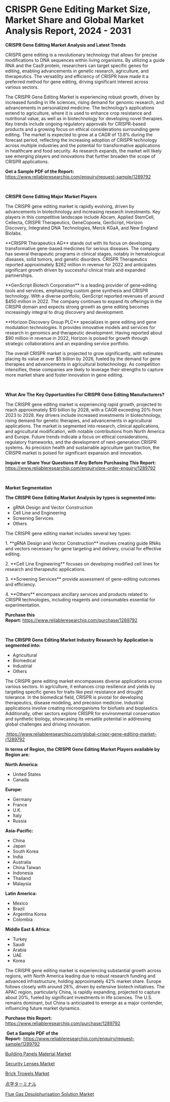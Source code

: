 <p><h1>CRISPR Gene Editing Market Size, Market Share and Global Market Analysis Report, 2024 - 2031</h1></p><p><strong>CRISPR Gene Editing Market Analysis and Latest Trends</strong></p>
<p><p>CRISPR gene editing is a revolutionary technology that allows for precise modifications to DNA sequences within living organisms. By utilizing a guide RNA and the Cas9 protein, researchers can target specific genes for editing, enabling advancements in genetic research, agriculture, and therapeutics. The versatility and efficiency of CRISPR have made it a preferred method for gene editing, driving significant interest across various sectors.</p><p>The CRISPR Gene Editing Market is experiencing robust growth, driven by increased funding in life sciences, rising demand for genomic research, and advancements in personalized medicine. The technology’s applications extend to agriculture, where it is used to enhance crop resistance and nutritional value, as well as in biotechnology for developing novel therapies. Key trends include ongoing regulatory approvals for CRISPR-based products and a growing focus on ethical considerations surrounding gene editing. The market is expected to grow at a CAGR of 13.8% during the forecast period, reflecting the increasing adoption of CRISPR technology across multiple industries and the potential for transformative applications in healthcare and food security. As research expands, the market will likely see emerging players and innovations that further broaden the scope of CRISPR applications.</p></p>
<p><strong>Get a Sample PDF of the Report:&nbsp;</strong> <a href="https://www.reliableresearchiq.com/enquiry/request-sample/1289792?utm_campaign=101&utm_medium=2&utm_source=Github&utm_content=ia&utm_term=26102024&utm_id=crispr-gene-editing">https://www.reliableresearchiq.com/enquiry/request-sample/1289792</a></p>
<p>&nbsp;</p>
<p><strong>CRISPR Gene Editing Major Market Players</strong></p>
<p><p>The CRISPR gene editing market is rapidly evolving, driven by advancements in biotechnology and increasing research investments. Key players in this competitive landscape include Abcam, Applied StemCell, Cellecta, CRISPR Therapeutics, GeneCopoeia, GenScript, Horizon Discovery, Integrated DNA Technologies, Merck KGaA, and New England Biolabs.</p><p>**CRISPR Therapeutics AG** stands out with its focus on developing transformative gene-based medicines for serious diseases. The company has several therapeutic programs in clinical stages, notably in hematological diseases, solid tumors, and genetic disorders. CRISPR Therapeutics reported approximately $262 million in revenue for 2022 and anticipates significant growth driven by successful clinical trials and expanded partnerships.</p><p>**GenScript Biotech Corporation** is a leading provider of gene-editing tools and services, emphasizing custom gene synthesis and CRISPR technology. With a diverse portfolio, GenScript reported revenues of around $450 million in 2022. The company continues to expand its offerings in the CRISPR domain and expects strong growth as gene editing becomes increasingly integral to drug discovery and development.</p><p>**Horizon Discovery Group PLC** specializes in gene editing and gene modulation technologies. It provides innovative models and services for research in genomics and therapeutic development. Having reported about $90 million in revenue in 2022, Horizon is poised for growth through strategic collaborations and an expanding service portfolio.</p><p>The overall CRISPR market is projected to grow significantly, with estimates placing its value at over $5 billion by 2026, fueled by the demand for gene therapies and advancements in agricultural biotechnology. As competition intensifies, these companies are likely to leverage their strengths to capture more market share and foster innovation in gene editing.</p></p>
<p>&nbsp;</p>
<p><strong>What Are The Key Opportunities For CRISPR Gene Editing Manufacturers?</strong></p>
<p><p>The CRISPR gene editing market is experiencing rapid growth, projected to reach approximately $10 billion by 2028, with a CAGR exceeding 20% from 2023 to 2028. Key drivers include increased investments in biotechnology, rising demand for genetic therapies, and advancements in agricultural applications. The market is segmented into research, clinical applications, and agricultural modification, with notable contributions from North America and Europe. Future trends indicate a focus on ethical considerations, regulatory frameworks, and the development of next-generation CRISPR systems. As precision health and sustainable agriculture gain traction, the CRISPR market is poised for significant expansion and innovation.</p></p>
<p><strong>Inquire or Share Your Questions If Any Before Purchasing This Report:</strong> <a href="https://www.reliableresearchiq.com/enquiry/pre-order-enquiry/1289792?utm_campaign=101&utm_medium=2&utm_source=Github&utm_content=ia&utm_term=26102024&utm_id=crispr-gene-editing">https://www.reliableresearchiq.com/enquiry/pre-order-enquiry/1289792</a></p>
<p>&nbsp;</p>
<p><strong>Market Segmentation</strong></p>
<p><strong>The CRISPR Gene Editing Market Analysis by types is segmented into:</strong></p>
<p><ul><li>gRNA Design and Vector Construction</li><li>Cell Line and Engineering</li><li>Screening Services</li><li>Others</li></ul></p>
<p><p>The CRISPR gene editing market includes several key types: </p><p>1. **gRNA Design and Vector Construction** involves creating guide RNAs and vectors necessary for gene targeting and delivery, crucial for effective editing. </p><p>2. **Cell Line Engineering** focuses on developing modified cell lines for research and therapeutic applications. </p><p>3. **Screening Services** provide assessment of gene-editing outcomes and efficiency. </p><p>4. **Others** encompass ancillary services and products related to CRISPR technologies, including reagents and consumables essential for experimentation.</p></p>
<p><strong>Purchase this Report:&nbsp;</strong><a href="https://www.reliableresearchiq.com/purchase/1289792?utm_campaign=101&utm_medium=2&utm_source=Github&utm_content=ia&utm_term=26102024&utm_id=crispr-gene-editing">https://www.reliableresearchiq.com/purchase/1289792</a></p>
<p>&nbsp;</p>
<p><strong>The CRISPR Gene Editing Market Industry Research by Application is segmented into:</strong></p>
<p><ul><li>Agricultural</li><li>Biomedical</li><li>Industrial</li><li>Others</li></ul></p>
<p><p>The CRISPR gene editing market encompasses diverse applications across various sectors. In agriculture, it enhances crop resilience and yields by targeting specific genes for traits like pest resistance and drought tolerance. In the biomedical field, CRISPR is pivotal for developing therapeutics, disease modeling, and precision medicine. Industrial applications involve creating microorganisms for biofuels and bioplastics. Additionally, other sectors explore CRISPR for environmental conservation and synthetic biology, showcasing its versatile potential in addressing global challenges and driving innovation.</p></p>
<p><a href="https://www.reliableresearchiq.com/global-crispr-gene-editing-market-r1289792?utm_campaign=101&utm_medium=2&utm_source=Github&utm_content=ia&utm_term=26102024&utm_id=crispr-gene-editing">&nbsp;https://www.reliableresearchiq.com/global-crispr-gene-editing-market-r1289792</a></p>
<p><strong>In terms of Region, the CRISPR Gene Editing Market Players available by Region are:</strong></p>
<p>
    <p> <strong> North America: </strong>
        <ul>
            <li>United States</li>
            <li>Canada</li>
        </ul>
        </p> 
    <p> <strong> Europe: </strong>
        <ul>
            <li>Germany</li>
            <li>France</li>
            <li>U.K.</li>
            <li>Italy</li>
            <li>Russia</li>
        </ul>
        </p> 
    <p> <strong> Asia-Pacific: </strong>
        <ul>
            <li>China</li>
            <li>Japan</li>
            <li>South Korea</li>
            <li>India</li>
            <li>Australia</li>
            <li>China Taiwan</li>
            <li>Indonesia</li>
            <li>Thailand</li>
            <li>Malaysia</li>
        </ul>
        </p> 
    <p> <strong> Latin America: </strong>
        <ul>
            <li>Mexico</li>
            <li>Brazil</li>
            <li>Argentina Korea</li>
            <li>Colombia</li>
        </ul>
        </p> 
    <p> <strong> Middle East & Africa: </strong>
        <ul>
            <li>Turkey</li>
            <li>Saudi</li>
            <li>Arabia</li>
            <li>UAE</li>
            <li>Korea</li>
        </ul>
    </p>
    </p>
<p><p>The CRISPR gene editing market is experiencing substantial growth across regions, with North America leading due to robust research funding and advanced infrastructure, holding approximately 42% market share. Europe follows closely with around 28%, driven by extensive biotech initiatives. The APAC region, particularly China, is rapidly expanding, projected to capture about 20%, fueled by significant investments in life sciences. The U.S. remains dominant, but China is anticipated to emerge as a major contender, influencing future market dynamics.</p></p>
<p><strong>Purchase this Report: </strong><a href="https://www.reliableresearchiq.com/purchase/1289792?utm_campaign=101&utm_medium=2&utm_source=Github&utm_content=ia&utm_term=26102024&utm_id=crispr-gene-editing">https://www.reliableresearchiq.com/purchase/1289792</a></p>
<p>&nbsp;<strong>Get a Sample PDF of the Report:&nbsp;&nbsp;</strong><a href="https://www.reliableresearchiq.com/enquiry/request-sample/1289792?utm_campaign=101&utm_medium=2&utm_source=Github&utm_content=ia&utm_term=26102024&utm_id=crispr-gene-editing">https://www.reliableresearchiq.com/enquiry/request-sample/1289792</a></p>
<p><strong></strong></p>
<p><p><a href="https://www.linkedin.com/pulse/future-building-panels-material-market-global-forecast-trends-h8qaf?utm_campaign=101&utm_medium=2&utm_source=Github&utm_content=ia&utm_term=26102024&utm_id=crispr-gene-editing">Building Panels Material Market</a></p><p><a href="https://issuu.com/reportprime-2/docs/security-lenses-market-size-2030.pp_80c1a64afa0cac?utm_campaign=101&utm_medium=2&utm_source=Github&utm_content=ia&utm_term=26102024&utm_id=crispr-gene-editing">Security Lenses Market</a></p><p><a href="https://issuu.com/reportprime-2/docs/brick-trowels-market-size-2030.pptx_5f6852415e09f2?utm_campaign=101&utm_medium=2&utm_source=Github&utm_content=ia&utm_term=26102024&utm_id=crispr-gene-editing">Brick Trowels Market</a></p><p><a href="https://github.com/lababdou/Market-Research-Report-List-6/blob/main/317783020397.md?utm_campaign=101&utm_medium=2&utm_source=Github&utm_content=ia&utm_term=26102024&utm_id=crispr-gene-editing">点字ターミナル</a></p><p><a href="https://github.com/azucena6lzcou/Market-Research-Report-List-1/blob/main/flue-gas-desulphurisation-solution-market.md?utm_campaign=101&utm_medium=2&utm_source=Github&utm_content=ia&utm_term=26102024&utm_id=crispr-gene-editing">Flue Gas Desulphurisation Solution Market</a></p></p>